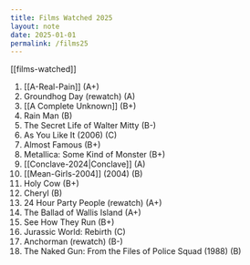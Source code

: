 ```yaml
---
title: Films Watched 2025
layout: note
date: 2025-01-01
permalink: /films25
---
```


[[films-watched]]

1. [[A-Real-Pain]] (A+)
2. Groundhog Day (rewatch) (A)
3. [[A Complete Unknown]] (B+)
4. Rain Man (B)
5. The Secret Life of Walter Mitty (B-)
6. As You Like It (2006) (C)
7. Almost Famous (B+)
8. Metallica: Some Kind of Monster (B+)
9. [[Conclave-2024|Conclave]] (A)
10. [[Mean-Girls-2004]] (2004) (B)
11. Holy Cow (B+)
12. Cheryl (B)
13. 24 Hour Party People (rewatch) (A+)
14. The Ballad of Wallis Island (A+)
15. See How They Run (B+)
16. Jurassic World: Rebirth (C)
17. Anchorman (rewatch) (B-)
18. The Naked Gun: From the Files of Police Squad (1988) (B)